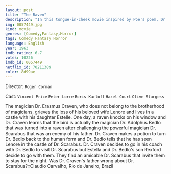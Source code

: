 ```yaml
---
layout: post
title: "The Raven"
description: "In this tongue-in-cheek movie inspired by Poe's poem, Dr. Craven is the son of a great sorcerer (now dead) who was once himself quite skilled at that profession, but has since abandoned it. One evening, a cowardly fool of a magician named Bedlo comes to Craven for help - the evil Scarabus has turned him into a raven and he needs someone to change him back. He also tells the reluctant wizard that Craven's long-lost wife Lenore, whom he loved greatly and tho.."
img: 0057449.jpg
kind: movie
genres: [Comedy,Fantasy,Horror]
tags: Comedy Fantasy Horror 
language: English
year: 1963
imdb_rating: 6.7
votes: 10226
imdb_id: 0057449
netflix_id: 70211389
color: 8d99ae
---
```

Director: `Roger Corman`  

Cast: `Vincent Price` `Peter Lorre` `Boris Karloff` `Hazel Court` `Olive Sturgess` 

The magician Dr. Erasmus Craven, who does not belong to the brotherhood of magicians, grieves the loss of his beloved wife Lenore and lives in a castle with his daughter Estelle. One day, a raven knocks on his window and Dr. Craven learns that the bird is actually the magician Dr. Adolphus Bedlo that was turned into a raven after challenging the powerful magician Dr. Scarabus that was an enemy of his father. Dr. Craven makes a potion to turn Dr. Bedlo back to the human form and Dr. Bedlo tells that he has seen Lenore in the castle of Dr. Scarabus. Dr. Craven decides to go in his coach with Dr. Bedlo to visit Dr. Scarabus but Estella and Dr. Bedlo's son Rexford decide to go with them. They find an amicable Dr. Scarabus that invite them to stay for the night. Was Dr. Craven's father wrong about Dr. Scarabus?::Claudio Carvalho, Rio de Janeiro, Brazil